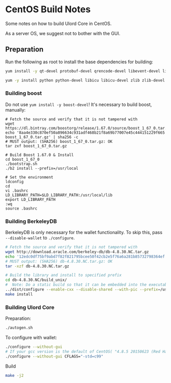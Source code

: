 CentOS Build Notes
====================
Some notes on how to build Ulord Core in CentOS.

As a server OS, we suggest not to bother with the GUI.

Preparation
-------------

Run the following as root to install the base dependencies for building:

```bash
yum install -y qt-devel protobuf-devel qrencode-devel libevent-devel libtool openssl-devel

yum -y install python python-devel libicu libicu-devel zlib zlib-devel bzip2 bzip2-devel
```

### Building boost

Do not use `yum install -y boost-devel`! It's necessary to build boost, manually:

```
# Fetch the source and verify that it is not tampered with
wget https://dl.bintray.com/boostorg/release/1.67.0/source/boost_1_67_0.tar.gz
echo '8aa4e330c870ef50a896634c931adf468b21f8a69b77007e45c444151229f665  boost_1_67_0.tar.gz' | sha256 -c
# MUST output: (SHA256) boost_1_67_0.tar.gz: OK
tar zxf boost_1_67_0.tar.gz

# Build Boost 1.67.0 & Install
cd boost_1_67_0
./bootstrap.sh
./b2 install --prefix=/usr/local

# Set the environment
ldconfig
cd
vi .bashrc
LD_LIBRARY_PATH=$LD_LIBRARY_PATH:/usr/local/lib
export LD_LIBRARY_PATH
:wq
source .bashrc
```

### Building BerkeleyDB

BerkeleyDB is only necessary for the wallet functionality. To skip this, pass `--disable-wallet` to `./configure`.

```bash
# Fetch the source and verify that it is not tampered with
wget http://download.oracle.com/berkeley-db/db-4.8.30.NC.tar.gz
echo '12edc0df75bf9abd7f82f821795bcee50f42cb2e5f76a6a281b85732798364ef  db-4.8.30.NC.tar.gz' | sha256 -c
# MUST output: (SHA256) db-4.8.30.NC.tar.gz: OK
tar -xzf db-4.8.30.NC.tar.gz

# Build the library and install to specified prefix
cd db-4.8.30.NC/build_unix/
#  Note: Do a static build so that it can be embedded into the executable, instead of having to find a .so at runtime
../dist/configure --enable-cxx --disable-shared --with-pic --prefix=/usr/local
make install
```

### Building Ulord Core

Preparation:
```bash
./autogen.sh
```

To configure with wallet:
```bash
./configure --without-gui
# If your gcc version is the default of CentOS( "4.8.5 20150623 (Red Hat 4.8.5-28) (GCC)" ), your need to
./configure --without-gui CFLAGS="-std=c99"
```

Build
```bash
make -j2
```
